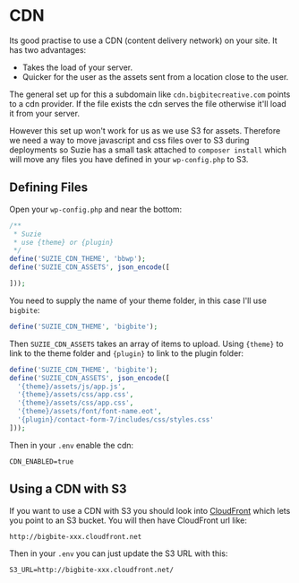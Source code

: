 # CDN

Its good practise to use a CDN (content delivery network) on your site. It has two advantages:

* Takes the load of your server.
* Quicker for the user as the assets sent from a location close to the user.

The general set up for this a subdomain like `cdn.bigbitecreative.com` points to a cdn provider. If the file exists the cdn serves the file otherwise it'll load it from your server.

However this set up won't work for us as we use S3 for assets. Therefore we need a way to move javascript and css files over to S3 during deployments so Suzie has a small task attached to `composer install` which will move any files you have defined in your `wp-config.php` to S3.

## Defining Files

Open your `wp-config.php` and near the bottom:

``` php
/**
 * Suzie
 * use {theme} or {plugin}
 */
define('SUZIE_CDN_THEME', 'bbwp');
define('SUZIE_CDN_ASSETS', json_encode([

]));
```

You need to supply the name of your theme folder, in this case I'll use `bigbite`:

``` php
define('SUZIE_CDN_THEME', 'bigbite');
```

Then `SUZIE_CDN_ASSETS` takes an array of items to upload. Using `{theme}` to link to the theme folder and `{plugin}` to link to the plugin folder:

``` php
define('SUZIE_CDN_THEME', 'bigbite');
define('SUZIE_CDN_ASSETS', json_encode([
  '{theme}/assets/js/app.js',
  '{theme}/assets/css/app.css',
  '{theme}/assets/css/app.css',
  '{theme}/assets/font/font-name.eot',
  '{plugin}/contact-form-7/includes/css/styles.css'
]));
```

Then in your `.env` enable the cdn:

```
CDN_ENABLED=true
```

## Using a CDN with S3

If you want to use a CDN with S3 you should look into [CloudFront](http://aws.amazon.com/cloudfront/) which lets you point to an S3 bucket. You will then have CloudFront url like:

`http://bigbite-xxx.cloudfront.net`

Then in your `.env` you can just update the S3 URL with this:

```
S3_URL=http://bigbite-xxx.cloudfront.net/
```
